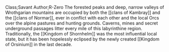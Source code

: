 Class;Savant Author;R-Zero
The forested peaks and deep, narrow valleys of Wrothgarian mountains are occupied by both the [[clans of Kambray]] and the [[clans of Normar]], ever in conflict with each other and the local Orcs over the alpine pastures and hunting grounds. Caverns, mines and secret underground passages litter every mile of this labyrinthine region.
Traditionally, the [[Kingdom of Shornhelm]] was the most influential local state, but it has been hopelessly eclipsed by the newly created [[Kingdom of Orsinium]] in the last decade.